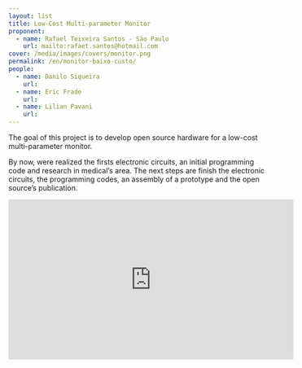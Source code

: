 ```yaml
---
layout: list
title: Low-Cost Multi-parameter Monitor
proponent:
  - name: Rafael Teixeira Santos - São Paulo 
    url: mailto:rafaet.santos@hotmail.com
cover: /media/images/covers/monitor.png
permalink: /en/monitor-baixo-custo/
people:
  - name: Danilo Siqueira
    url: 
  - name: Eric Frade
    url: 
  - name: Lilian Pavani
    url: 
---
```



The goal of this project is to develop open source hardware for a low-cost multi-parameter monitor.

By now, were realized the firsts electronic circuits, an initial programming code and research in medical’s area. The next steps are finish the electronic circuits, the programming codes, an assembly of a prototype and the open source’s publication.

<div class="video-wrapper video-wrapper-16x9">
<iframe width="560" height="315" src="https://www.youtube.com/embed/EmCKUIuyo5g" frameborder="0" allow="accelerometer; autoplay; encrypted-media; gyroscope; picture-in-picture" allowfullscreen></iframe>
</div>